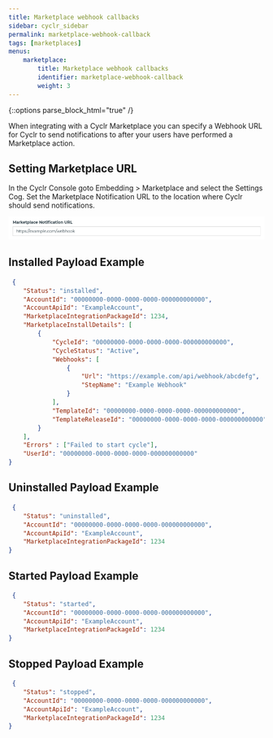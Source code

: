 ```yaml
---
title: Marketplace webhook callbacks
sidebar: cyclr_sidebar
permalink: marketplace-webhook-callback
tags: [marketplaces]
menus:
    marketplace:
        title: Marketplace webhook callbacks
        identifier: marketplace-webhook-callback
        weight: 3
---
```

{::options parse_block_html="true" /}
<section class="card py-5 my-5">
When integrating with a Cyclr Marketplace you can specify a Webhook URL for Cyclr to send notifications to after your users have performed a Marketplace action.

## Setting Marketplace URL

In the Cyclr Console goto Embedding > Marketplace and select the Settings Cog. Set the Marketplace Notification URL to the location where Cyclr should send notifications.

![Marketplace Notification URL](/images/marketplace_notification_url.png)

## Installed Payload Example
````json
 {
    "Status": "installed",
    "AccountId": "00000000-0000-0000-0000-000000000000",
    "AccountApiId": "ExampleAccount",
    "MarketplaceIntegrationPackageId": 1234,
    "MarketplaceInstallDetails": [
        {
            "CycleId": "00000000-0000-0000-0000-000000000000",
            "CycleStatus": "Active",
            "Webhooks": [
                {
                    "Url": "https://example.com/api/webhook/abcdefg",
                    "StepName": "Example Webhook"
                }
            ],
            "TemplateId": "00000000-0000-0000-0000-000000000000",
            "TemplateReleaseId": "00000000-0000-0000-0000-000000000000"
        }
    ],
    "Errors" : ["Failed to start cycle"],
    "UserId": "00000000-0000-0000-0000-000000000000"
}
````

## Uninstalled Payload Example
````json
 {
    "Status": "uninstalled",
    "AccountId": "00000000-0000-0000-0000-000000000000",
    "AccountApiId": "ExampleAccount",
    "MarketplaceIntegrationPackageId": 1234
}
````


## Started Payload Example
````json
 {
    "Status": "started",
    "AccountId": "00000000-0000-0000-0000-000000000000",
    "AccountApiId": "ExampleAccount",
    "MarketplaceIntegrationPackageId": 1234
}
````


## Stopped Payload Example
````json
 {
    "Status": "stopped",
    "AccountId": "00000000-0000-0000-0000-000000000000",
    "AccountApiId": "ExampleAccount",
    "MarketplaceIntegrationPackageId": 1234
}
````

</section>
